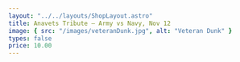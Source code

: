 ```yaml
---
layout: "../../layouts/ShopLayout.astro"
title: Anavets Tribute – Army vs Navy, Nov 12
image: { src: "/images/veteranDunk.jpg", alt: "Veteran Dunk" }
types: false
price: 10.00
---
```

